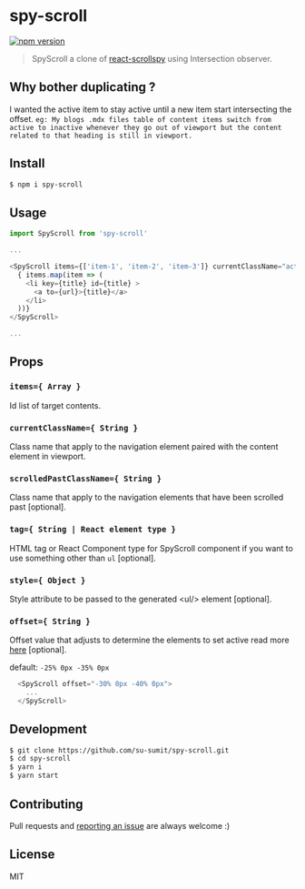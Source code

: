 # spy-scroll

[![npm version](https://img.shields.io/npm/v/spy-scroll.svg?style=flat-square)](https://www.npmjs.com/package/spy-scroll)

> SpyScroll a clone of [react-scrollspy](https://github.com/makotot/react-scrollspy) using Intersection observer.

## Why bother duplicating ?
I wanted the active item to stay active until a new item start intersecting the offset. 
`eg: My blogs .mdx files table of content items switch from active to inactive whenever they go out of viewport but the content related to that heading is still in viewport.`

## Install

```sh
$ npm i spy-scroll
```


## Usage

```js
import SpyScroll from 'spy-scroll'

...

<SpyScroll items={['item-1', 'item-2', 'item-3']} currentClassName="active" scrolledPastClassName="past">
  { items.map(item => (
    <li key={title} id={title} >
      <a to={url}>{title}</a>
    </li>
  ))}
</SpyScroll>

...
```


## Props

### `items={ Array }`

Id list of target contents.

### `currentClassName={ String }`

Class name that apply to the navigation element paired with the content element in viewport.

### `scrolledPastClassName={ String }`

Class name that apply to the navigation elements that have been scrolled past [optional].

### `tag={ String | React element type }`

HTML tag or React Component type for SpyScroll component if you want to use something other than `ul` [optional].

### `style={ Object }`

Style attribute to be passed to the generated &lt;ul/&gt; element [optional].

### `offset={ String }`

Offset value that adjusts to determine the elements to set active read more [here](https://developer.mozilla.org/en-US/docs/Web/API/IntersectionObserver/rootMargin) [optional].

default: `-25% 0px -35% 0px`

```js
  <SpyScroll offset="-30% 0px -40% 0px">
    ...
  </SpyScroll>
```

## Development

```sh
$ git clone https://github.com/su-sumit/spy-scroll.git
$ cd spy-scroll
$ yarn i
$ yarn start
```

## Contributing

Pull requests and [reporting an issue](https://github.com/su-sumit/spy-scroll/issues/new) are always welcome :)


## License

MIT
